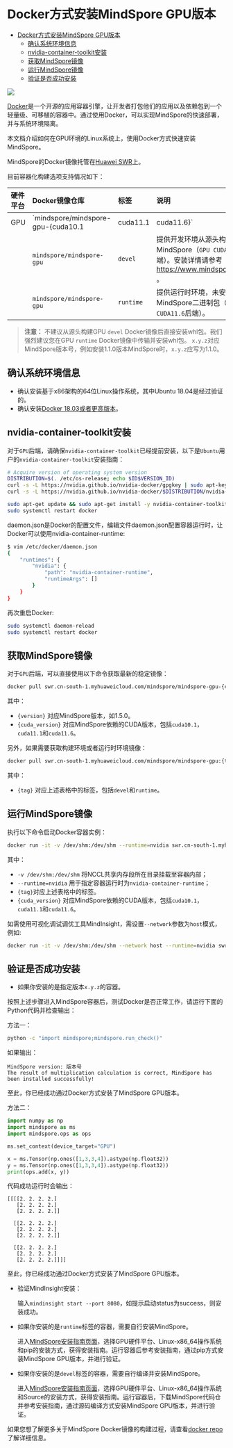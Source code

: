 # Docker方式安装MindSpore GPU版本

<!-- TOC -->

- [Docker方式安装MindSpore GPU版本](#docker方式安装mindspore-gpu版本)
    - [确认系统环境信息](#确认系统环境信息)
    - [nvidia-container-toolkit安装](#nvidia-container-toolkit安装)
    - [获取MindSpore镜像](#获取mindspore镜像)
    - [运行MindSpore镜像](#运行mindspore镜像)
    - [验证是否成功安装](#验证是否成功安装)

<!-- /TOC -->

<a href="https://gitee.com/mindspore/docs/blob/r2.0/install/mindspore_gpu_install_docker.md" target="_blank"><img src="https://mindspore-website.obs.cn-north-4.myhuaweicloud.com/website-images/r2.0/resource/_static/logo_source.png"></a>

[Docker](https://docs.docker.com/get-docker/)是一个开源的应用容器引擎，让开发者打包他们的应用以及依赖包到一个轻量级、可移植的容器中。通过使用Docker，可以实现MindSpore的快速部署，并与系统环境隔离。

本文档介绍如何在GPU环境的Linux系统上，使用Docker方式快速安装MindSpore。

MindSpore的Docker镜像托管在[Huawei SWR](https://support.huaweicloud.com/swr/index.html)上。

目前容器化构建选项支持情况如下：

| 硬件平台 | Docker镜像仓库            | 标签      | 说明                                                         |
| :------- | :------------------------ | :-------- | :----------------------------------------------------------- |
| GPU      | `mindspore/mindspore-gpu-{cuda10.1|cuda11.1|cuda11.6}` | `x.y.z` | 已经预安装MindSpore `x.y.z` GPU版本的生产环境。(CUDA10.1或CUDA11.1或CUDA11.6后端) |
|          | `mindspore/mindspore-gpu` | `devel`   | 提供开发环境从源头构建MindSpore（`GPU CUDA11.6`后端）。安装详情请参考<https://www.mindspore.cn/install> 。 |
|          | `mindspore/mindspore-gpu` | `runtime` | 提供运行时环境，未安装MindSpore二进制包（`GPU CUDA11.6`后端）。 |

> **注意：** 不建议从源头构建GPU `devel` Docker镜像后直接安装whl包。我们强烈建议您在GPU `runtime` Docker镜像中传输并安装whl包。
> `x.y.z`对应MindSpore版本号，例如安装1.1.0版本MindSpore时，`x.y.z`应写为1.1.0。

## 确认系统环境信息

- 确认安装基于x86架构的64位Linux操作系统，其中Ubuntu 18.04是经过验证的。
- 确认安装[Docker 18.03或者更高版本](https://docs.docker.com/get-docker/)。

## nvidia-container-toolkit安装

对于`GPU`后端，请确保`nvidia-container-toolkit`已经提前安装，以下是`Ubuntu`用户的`nvidia-container-toolkit`安装指南：

```bash
# Acquire version of operating system version
DISTRIBUTION=$(. /etc/os-release; echo $ID$VERSION_ID)
curl -s -L https://nvidia.github.io/nvidia-docker/gpgkey | sudo apt-key add -
curl -s -L https://nvidia.github.io/nvidia-docker/$DISTRIBUTION/nvidia-docker.list | sudo tee /etc/apt/sources.list.d/nvidia-docker.list

sudo apt-get update && sudo apt-get install -y nvidia-container-toolkit nvidia-docker2
sudo systemctl restart docker
```

daemon.json是Docker的配置文件，编辑文件daemon.json配置容器运行时，让Docker可以使用nvidia-container-runtime:

```bash
$ vim /etc/docker/daemon.json
{
    "runtimes": {
        "nvidia": {
            "path": "nvidia-container-runtime",
            "runtimeArgs": []
        }
    }
}
```

再次重启Docker:

```bash
sudo systemctl daemon-reload
sudo systemctl restart docker
```

## 获取MindSpore镜像

对于`GPU`后端，可以直接使用以下命令获取最新的稳定镜像：

```bash
docker pull swr.cn-south-1.myhuaweicloud.com/mindspore/mindspore-gpu-{cuda_version}:{version}
```

其中：

- `{version}` 对应MindSpore版本，如1.5.0。
- `{cuda_version}` 对应MindSpore依赖的CUDA版本，包括`cuda10.1`，`cuda11.1`和`cuda11.6`。

另外，如果需要获取构建环境或者运行时环境镜像：

```bash
docker pull swr.cn-south-1.myhuaweicloud.com/mindspore/mindspore-gpu:{tag}
```

其中：

- `{tag}` 对应上述表格中的标签，包括`devel`和`runtime`。

## 运行MindSpore镜像

执行以下命令启动Docker容器实例：

```bash
docker run -it -v /dev/shm:/dev/shm --runtime=nvidia swr.cn-south-1.myhuaweicloud.com/mindspore/mindspore-gpu-{cuda_version}:{tag} /bin/bash
```

其中：

- `-v /dev/shm:/dev/shm` 将NCCL共享内存段所在目录挂载至容器内部；
- `--runtime=nvidia` 用于指定容器运行时为`nvidia-container-runtime`；
- `{tag}`对应上述表格中的标签。
- `{cuda_version}` 对应MindSpore依赖的CUDA版本，包括`cuda10.1`，`cuda11.1`和`cuda11.6`。

如需使用可视化调试调优工具MindInsight，需设置`--network`参数为`host`模式，例如:

```bash
docker run -it -v /dev/shm:/dev/shm --network host --runtime=nvidia swr.cn-south-1.myhuaweicloud.com/mindspore/mindspore-gpu-{cuda_version}:{tag} /bin/bash
```

## 验证是否成功安装

- 如果你安装的是指定版本`x.y.z`的容器。

按照上述步骤进入MindSpore容器后，测试Docker是否正常工作，请运行下面的Python代码并检查输出：

方法一：

```bash
python -c "import mindspore;mindspore.run_check()"
```

如果输出：

```text
MindSpore version: 版本号
The result of multiplication calculation is correct, MindSpore has been installed successfully!
```

至此，你已经成功通过Docker方式安装了MindSpore GPU版本。

方法二：

```python
import numpy as np
import mindspore as ms
import mindspore.ops as ops

ms.set_context(device_target="GPU")

x = ms.Tensor(np.ones([1,3,3,4]).astype(np.float32))
y = ms.Tensor(np.ones([1,3,3,4]).astype(np.float32))
print(ops.add(x, y))
```

代码成功运行时会输出：

```text
[[[[2. 2. 2. 2.]
   [2. 2. 2. 2.]
   [2. 2. 2. 2.]]

  [[2. 2. 2. 2.]
   [2. 2. 2. 2.]
   [2. 2. 2. 2.]]

  [[2. 2. 2. 2.]
   [2. 2. 2. 2.]
   [2. 2. 2. 2.]]]]
```

至此，你已经成功通过Docker方式安装了MindSpore GPU版本。

- 验证MindInsight安装：

    输入```mindinsight start --port 8080```，如提示启动status为success，则安装成功。

- 如果你安装的是`runtime`标签的容器，需要自行安装MindSpore。

    进入[MindSpore安装指南页面](https://www.mindspore.cn/install)，选择GPU硬件平台、Linux-x86_64操作系统和pip的安装方式，获得安装指南。运行容器后参考安装指南，通过pip方式安装MindSpore GPU版本，并进行验证。

- 如果你安装的是`devel`标签的容器，需要自行编译并安装MindSpore。

    进入[MindSpore安装指南页面](https://www.mindspore.cn/install)，选择GPU硬件平台、Linux-x86_64操作系统和Source的安装方式，获得安装指南。运行容器后，下载MindSpore代码仓并参考安装指南，通过源码编译方式安装MindSpore GPU版本，并进行验证。

如果您想了解更多关于MindSpore Docker镜像的构建过程，请查看[docker repo](https://gitee.com/mindspore/mindspore/blob/r2.0/scripts/docker/README.md#)了解详细信息。

